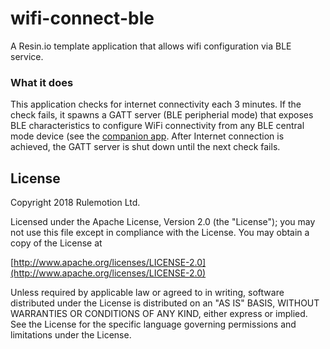 # wifi-connect-ble
A Resin.io template application that allows wifi configuration via BLE service.


### What it does
This application checks for internet connectivity each 3 minutes. If the check fails, it spawns a GATT server (BLE peripherial mode) that exposes BLE characteristics to configure WiFi connectivity from any BLE central mode device (see the [companion app](https://github.com/resin-io-playground/resin-configurator-client). After Internet connection is achieved, the GATT server is shut down until the next check fails.

## License

Copyright 2018 Rulemotion Ltd.

Licensed under the Apache License, Version 2.0 (the "License");
you may not use this file except in compliance with the License.
You may obtain a copy of the License at

[http://www.apache.org/licenses/LICENSE-2.0](http://www.apache.org/licenses/LICENSE-2.0)

Unless required by applicable law or agreed to in writing, software
distributed under the License is distributed on an "AS IS" BASIS,
WITHOUT WARRANTIES OR CONDITIONS OF ANY KIND, either express or implied.
See the License for the specific language governing permissions and
limitations under the License.
